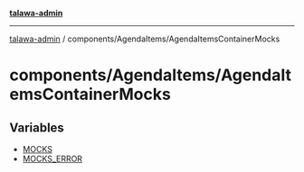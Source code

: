[**talawa-admin**](../../../README.md)

***

[talawa-admin](../../../modules.md) / components/AgendaItems/AgendaItemsContainerMocks

# components/AgendaItems/AgendaItemsContainerMocks

## Variables

- [MOCKS](variables/MOCKS.md)
- [MOCKS\_ERROR](variables/MOCKS_ERROR.md)
